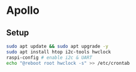 # Apollo

## Setup
```sh
sudo apt update && sudo apt upgrade -y
sudo apt install htop i2c-tools hwclock
raspi-config # enable i2c & UART
echo "@reboot root hwclock -s" >> /etc/crontab
```
